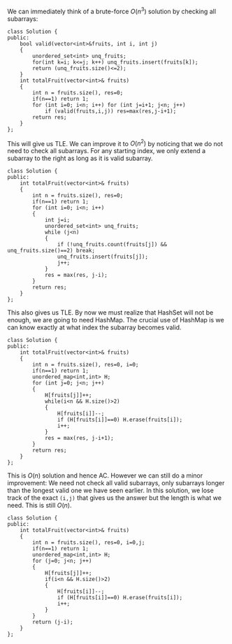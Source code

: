 We can immediately think of a brute-force $O(n^3)$ solution by checking all subarrays:
```
class Solution {
public:
    bool valid(vector<int>&fruits, int i, int j)
    {
        unordered_set<int> unq_fruits;
        for(int k=i; k<=j; k++) unq_fruits.insert(fruits[k]);
        return (unq_fruits.size()<=2);
    }
    int totalFruit(vector<int>& fruits) 
    {
        int n = fruits.size(), res=0;
        if(n==1) return 1;
        for (int i=0; i<n; i++) for (int j=i+1; j<n; j++)
            if (valid(fruits,i,j)) res=max(res,j-i+1);
        return res;
    }
};
```
This will give us TLE. We can improve it to $O(n^2)$ by noticing that we do not need to check all subarrays. For any starting index, we only extend a subarray to the right as long as it is valid subarray.
```
class Solution {
public:
    int totalFruit(vector<int>& fruits) 
    {
        int n = fruits.size(), res=0;
        if(n==1) return 1;
        for (int i=0; i<n; i++)
        {
            int j=i;
            unordered_set<int> unq_fruits;
            while (j<n)
            {
                if (!unq_fruits.count(fruits[j]) && unq_fruits.size()==2) break;
                unq_fruits.insert(fruits[j]);
                j++;
            }
            res = max(res, j-i);
        }
        return res;
    }
};
```
This also gives us TLE. By now we must realize that HashSet will not be enough, we are going to need HashMap. The crucial use of HashMap is we can know exactly at what index the subarray becomes valid.

```
class Solution {
public:
    int totalFruit(vector<int>& fruits) 
    {
        int n = fruits.size(), res=0, i=0;
        if(n==1) return 1;
        unordered_map<int,int> H;
        for (int j=0; j<n; j++)
        {
            H[fruits[j]]++;
            while(i<n && H.size()>2)
            {
                H[fruits[i]]--;
                if (H[fruits[i]]==0) H.erase(fruits[i]);
                i++;
            }
            res = max(res, j-i+1);
        }
        return res;
    }
};
```
This is $O(n)$ solution and hence AC. However we can still do a minor improvement: We need not check all valid subarrays, only subarrays longer than the longest valid one we have seen earlier. In this solution, we lose track of the exact `(i,j)` that gives us the answer but the length is what we need. This is still $O(n)$.
```
class Solution {
public:
    int totalFruit(vector<int>& fruits) 
    {
        int n = fruits.size(), res=0, i=0,j;
        if(n==1) return 1;
        unordered_map<int,int> H;
        for (j=0; j<n; j++)
        {
            H[fruits[j]]++;
            if(i<n && H.size()>2)
            {
                H[fruits[i]]--;
                if (H[fruits[i]]==0) H.erase(fruits[i]);
                i++;
            }
        }
        return (j-i);
    }
};
```